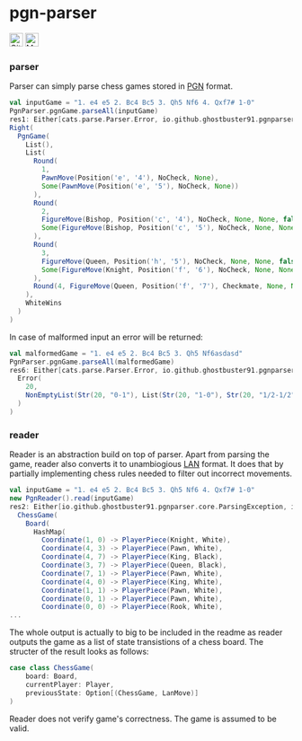 # pgn-parser

[<img alt="GitHub Workflow" src="https://img.shields.io/github/workflow/status/ghostbuster91/pgn-parser/CI/master?style=for-the-badge" height="24">](https://github.com/ghostbuster91/pgn-parser/actions)
[<img alt="Maven Central" src="https://img.shields.io/maven-central/v/io.github.ghostbuster91.pgnparser/core_2.13?style=for-the-badge" height="24">](https://search.maven.org/artifact/io.github.ghostbuster91.pgnparser/core_2.13)

### parser

Parser can simply parse chess games stored in [PGN](https://en.wikipedia.org/wiki/Portable_Game_Notation) format.

```scala
val inputGame = "1. e4 e5 2. Bc4 Bc5 3. Qh5 Nf6 4. Qxf7# 1-0"
PgnParser.pgnGame.parseAll(inputGame)
res1: Either[cats.parse.Parser.Error, io.github.ghostbuster91.pgnparser.parser.PgnGame] =
Right(
  PgnGame(
    List(),
    List(
      Round(
        1,
        PawnMove(Position('e', '4'), NoCheck, None),
        Some(PawnMove(Position('e', '5'), NoCheck, None))
      ),
      Round(
        2,
        FigureMove(Bishop, Position('c', '4'), NoCheck, None, None, false),
        Some(FigureMove(Bishop, Position('c', '5'), NoCheck, None, None, false))
      ),
      Round(
        3,
        FigureMove(Queen, Position('h', '5'), NoCheck, None, None, false),
        Some(FigureMove(Knight, Position('f', '6'), NoCheck, None, None, false))
      ),
      Round(4, FigureMove(Queen, Position('f', '7'), Checkmate, None, None, true), None)
    ),
    WhiteWins
  )
)
```

In case of malformed input an error will be returned:

```scala
val malformedGame = "1. e4 e5 2. Bc4 Bc5 3. Qh5 Nf6asdasd"
PgnParser.pgnGame.parseAll(malformedGame)
res6: Either[cats.parse.Parser.Error, io.github.ghostbuster91.pgnparser.parser.PgnGame] = Left(
  Error(
    20,
    NonEmptyList(Str(20, "0-1"), List(Str(20, "1-0"), Str(20, "1/2-1/2"), InRange(20, '*', '*')))
  )
)
```

### reader

Reader is an abstraction build on top of parser. Apart from parsing the game, reader also converts it to unambiogious [LAN](<https://en.wikipedia.org/wiki/Algebraic_notation_(chess)#Long_algebraic_notation>) format. It does that by partially implementing chess rules needed to filter out incorrect movements.

```scala
val inputGame = "1. e4 e5 2. Bc4 Bc5 3. Qh5 Nf6 4. Qxf7# 1-0"
new PgnReader().read(inputGame)
res2: Either[io.github.ghostbuster91.pgnparser.core.ParsingException, io.github.ghostbuster91.pgnparser.core.ChessGame] = Right(
  ChessGame(
    Board(
      HashMap(
        Coordinate(1, 0) -> PlayerPiece(Knight, White),
        Coordinate(4, 3) -> PlayerPiece(Pawn, White),
        Coordinate(4, 7) -> PlayerPiece(King, Black),
        Coordinate(3, 7) -> PlayerPiece(Queen, Black),
        Coordinate(7, 1) -> PlayerPiece(Pawn, White),
        Coordinate(4, 0) -> PlayerPiece(King, White),
        Coordinate(1, 1) -> PlayerPiece(Pawn, White),
        Coordinate(0, 1) -> PlayerPiece(Pawn, White),
        Coordinate(0, 0) -> PlayerPiece(Rook, White),
...
```

The whole output is actually to big to be included in the readme as reader outputs the game as a list of state transistions of a chess board. The structer of the result looks as follows:

```scala
case class ChessGame(
    board: Board,
    currentPlayer: Player,
    previousState: Option[(ChessGame, LanMove)]
)
```

Reader does not verify game's correctness. The game is assumed to be valid.
